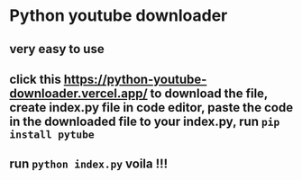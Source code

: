 # Python youtube downloader

## very easy to use 

## click this https://python-youtube-downloader.vercel.app/ to download the file, create index.py file in code editor, paste the code in the downloaded file to your index.py, run ``` pip install pytube ```
## run ``` python index.py ``` voila !!!

